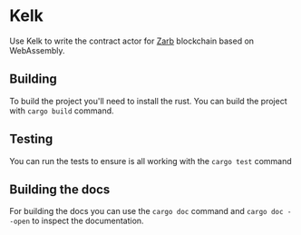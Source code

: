 # Kelk

Use Kelk to write the contract actor for [Zarb](https://zarb.network/) blockchain based on WebAssembly.

## Building

To build the project you'll need to install the rust. You can build the project with `cargo build` command.

## Testing

You can run the tests to ensure is all working with the `cargo test` command

## Building the docs

For building the docs you can use the `cargo doc` command and `cargo doc --open` to inspect the documentation.
